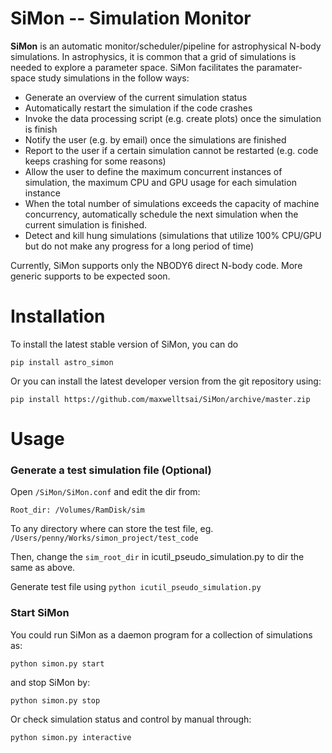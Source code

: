 # SiMon -- Simulation Monitor

**SiMon** is an automatic monitor/scheduler/pipeline for astrophysical N-body simulations. In astrophysics, it is common that a grid of simulations is needed to explore a parameter space. SiMon facilitates the paramater-space study simulations in the follow ways:

* Generate an overview of the current simulation status
* Automatically restart the simulation if the code crashes
* Invoke the data processing script (e.g. create plots) once the simulation is finish
* Notify the user (e.g. by email) once the simulations are finished
* Report to the user if a certain simulation cannot be restarted (e.g. code keeps crashing for some reasons)
* Allow the user to define the maximum concurrent instances of simulation, the maximum CPU and GPU usage for each simulation instance
* When the total number of simulations exceeds the capacity of machine concurrency, automatically schedule the next simulation when the current simulation is finished.
* Detect and kill hung simulations (simulations that utilize 100% CPU/GPU but do not make any progress for a long period of time)

Currently, SiMon supports only the NBODY6 direct N-body code. More generic supports to be expected soon.

# Installation

To install the latest stable version of SiMon, you can do

    pip install astro_simon
    
Or you can install the latest developer version from the git repository using:

    pip install https://github.com/maxwelltsai/SiMon/archive/master.zip
    
# Usage

### Generate a test simulation file (Optional)

Open `/SiMon/SiMon.conf` and edit the dir from: 

    Root_dir: /Volumes/RamDisk/sim
    
To any directory where can store the test file, eg. `/Users/penny/Works/simon_project/test_code`

Then, change the `sim_root_dir` in icutil_pseudo_simulation.py to dir the same as above.

Generate test file using `python icutil_pseudo_simulation.py`

### Start SiMon

You could run SiMon as a daemon program for a collection of simulations as:

    python simon.py start
    
and stop SiMon by:

    python simon.py stop
    
Or check simulation status and control by manual through:

    python simon.py interactive

